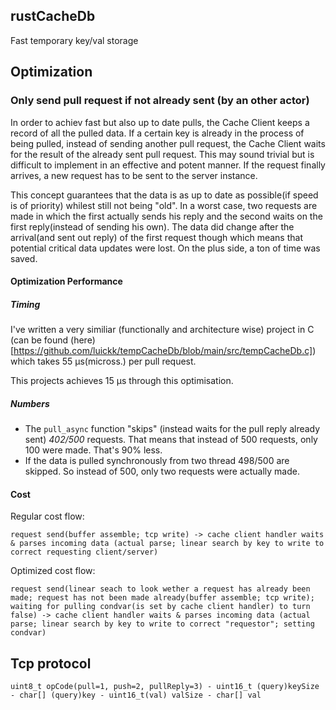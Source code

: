 ## rustCacheDb
Fast temporary key/val storage

## Optimization

### Only send pull request if not already sent (by an other actor)

In order to achiev fast but also up to date pulls, the Cache Client keeps a record of all the pulled data. If a certain key is already in the process of being pulled, instead of sending another pull request, the Cache Client waits for the result of the already sent pull request. This may sound trivial but is difficult to implement in an effective and potent manner. If the request finally arrives, a new request has to be sent to the server instance.

This concept guarantees that the data is as up to date as possible(if speed is of priority) whilest still not being "old". In a worst case, two requests are made in which the first actually sends his reply and the second waits on the first reply(instead of sending his own). The data did change after the arrival(and sent out reply) of the first request though which means that potential critical data updates were lost. On the plus side, a ton of time was saved.

#### Optimization Performance

##### Timing

I've written a very similiar (functionally and architecture wise) project in C (can be found (here)[https://github.com/luickk/tempCacheDb/blob/main/src/tempCacheDb.c]) which takes 55 μs(micross.) per pull request. 

This projects achieves 15 μs through this optimisation.

##### Numbers

- The `pull_async` function "skips" (instead waits for the pull reply already sent) *402/500* requests. That means that instead of 500 requests, only 100 were made. That's 90% less.
- If the data is pulled synchronously from two thread 498/500 are skipped. So instead of 500, only two requests were actually made. 

#### Cost

Regular cost flow: 

`request send(buffer assemble; tcp write) -> cache client handler waits & parses incoming data (actual parse; linear search by key to write to correct requesting client/server)` 

Optimized cost flow: 

`request send(linear seach to look wether a request has already been made; request has not been made already(buffer assemble; tcp write); waiting for pulling condvar(is set by cache client handler) to turn false) -> cache client handler waits & parses incoming data (actual parse; linear search by key to write to correct "requestor"; setting condvar)` 

## Tcp protocol

`uint8_t opCode(pull=1, push=2, pullReply=3) - uint16_t (query)keySize - char[] (query)key - uint16_t(val) valSize - char[] val`

